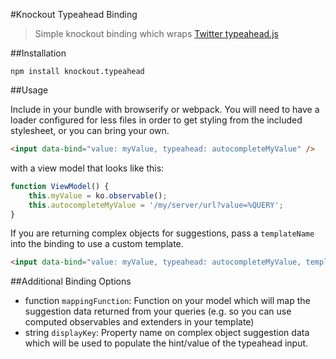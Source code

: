 #Knockout Typeahead Binding

> Simple knockout binding which wraps [Twitter typeahead.js](http://twitter.github.io/typeahead.js/)

##Installation

```
npm install knockout.typeahead
```


##Usage

Include in your bundle with browserify or webpack. You will need to have a loader configured for less files in order to get styling from the included stylesheet, or you can bring your own.

```html
<input data-bind="value: myValue, typeahead: autocompleteMyValue" />
```

with a view model that looks like this:

```js
function ViewModel() {
	this.myValue = ko.observable();
	this.autocompleteMyValue = '/my/server/url?value=%QUERY';
}
```

If you are returning complex objects for suggestions, pass a `templateName` into the binding to use a custom template.

```html
<input data-bind="value: myValue, typeahead: autocompleteMyValue, templateName: 'my-suggestion-template'" />
```

##Additional Binding Options
* function `mappingFunction`: Function on your model which will map the suggestion data returned from your queries (e.g. so you can use computed observables and extenders in your template)
* string `displayKey`: Property name on complex object suggestion data which will be used to populate the hint/value of the typeahead input.
